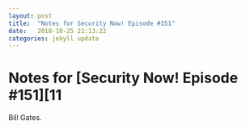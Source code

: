 ```yaml
---
layout: post
title:  "Notes for Security Now! Episode #151"
date:   2018-10-25 21:13:22
categories: jekyll update
---
```


# Notes for [Security Now! Episode #151][11

Bill Gates.

[1]: https://web.archive.org/web/20170816072415/https://www.grc.com/sn/sn-151.htm
